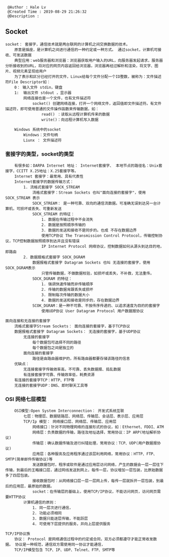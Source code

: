 ```
 @Author : Hale Lv
 @Created Time : 2019-08-29 21:26:32
 @Description : 
```
## Socket 

	socket： 套接字，通信技术就是两台联网的计算机之间交换数据的技术。
		原意是插座，是计算机之间进行通信的一种约定或一种方式。 通过socket，计算机可接收、可发送数据	
		典型应用：web服务器和浏览器：浏览器获取用户输入的URL，向服务器发起请求，服务器分析接收到的URL，将对应的网页内容返回给浏览器，浏览器再经过解析和渲染，将文字、图片、视频元素呈现给用户
		为了表示和区分已经打开的文件，Linux给每个文件分配一个ID整数，被称为：文件描述符File Descriptor如：	
		0： 输入文件 stdin，键盘
		1:	输出文件 stdout ，显示器
			网络连接也是一个文件，也有文件描述符
				socket() 创建网络连接，打开一个网络文件，返回值即文件描述符。有文件描述符，即可使用普通的文件操作函数来传输数据，如：
					read() ：读取从远程计算机传来的数据
					write()：向远程计算机写入数据
		
		Windows 系统中的socket 
			Windows：文件句柄		
			Liunx ： 文件描述符

###	套接字的类型，socket的类型
		有很多如：DARPA Internet 地址： Internet套接字、 本地节点的路径名：Unix套接字，CCITT X.25地址：X.25套接字等。
		Internet 套接字：最常用、具有代表性
		Internet套接字的数据传输方式：
			1. 流格式套接字 SOCK_STREAM
				流格式套接字：Stream Sockets 也叫"面向连接的套接字"，使用SOCK_STREAM 表示
				SOCK_STREAM： 是一种可靠、双向的通信流数据。可准确无误到达另一台计算机，可损坏或丢失、可重新发送
				SOCK_STREAM 的特征：
					1. 数据在传输过程中不会消失
					2. 数据是按照顺序传输的
					3. 数据的发送和接收不是同步的。也成 不存在数据边界
					使用TCP协议 The Transmission Control Protocol，传输控制协议，TCP控制数据按照顺序到达并且没有错误
					IP Internet Protocol 网络协议，控制数据如何从源头到达目的地，即路由
			2. 数据报格式套接字 SOCK_DGRAM
				数据报格式套接字 Datagram Sockets 也叫 无连接的套接字，使用SOCK_DGRAM表示
					只管传输数据，不做数据校验，如损坏或丢失，不补救，无法重传。
				SOCK_DGRAM 的特征：
					1. 强调快速传输而非传输顺序
					2. 传输的数据肯跟丢失或损坏
					3. 限制每次传输的数据大小
					4. 数据的发送和接收是同步的，存在数据边界
				SCOK_DGRAM：是一种不可靠、不按传序传递的、以追求速度为目的的套接字
					使用UDP协议 User Datagram Protocol 用户数据报协议

	面向连接和无连接的套接字
		流格式套接字Stream Sockets： 面向连接的套接字，基于TCP协议
		数据报格式套接字 Datagram Sockets： 无连接的套接字，基于UDP协议
			无连接的套接字
				每个数据包可选择不同的路径
				每个数据包之间是独立的
			面向连接的套接字
				路径是由路由器维护的，所有路由器都要存储该路径的信息
		优缺点：
			无连接套接字传输效率高，不可靠、丢失数据报、捣乱数据
			有连接套接字可靠、传输效率低，耗费资源
		有连接的套接字TCP：HTTP、FTP等
		无连接的套接字UDP：DNS、即时聊天工具等
	
###	OSI 网络七层模型
		OSI模型:Open System Interconnection： 开发式系统互联
			七层：物理层、数据链路层、网络层、传输层、会话层、表示层、应用层
			TCP/Ip 模型： 网络接口层、网络层、传输层、应用层
				网络接口：针对不同物理网络的连接形式的协议，如：Ethernet、FDDI、ATM
				网络层：负责数据的传输，路径及地址选择，常用协议：IP ARP(地址解析协议)
				传输层：确认数据传输及进行纠错处理，常用协议：TCP、UDP(用户数据报协议)
				应用层：各种服务及应用程序通过该层利用网络，常用协议：HTTP、FTP、SMTP(简单邮件传输协议)等
				发送数据包时，程序或软件是通过应用层访问网络，产生的数据会一层一层往下传输，到最后的王略接口层，通过网线发送到网上，每传一层，协议增加一层包装，比原始数据多了四层包装。
				接收数据包时：从网络接口层一层一层网上传，每传一层就拆开一层包装，到最后的应用层，最原始的数据。
				socket：在传输层的基础上，使用TCP/IP协议，不能访问网页，访问网页需要HTTP协议
			计算机通信的原则：
				1. 同一层次进行通信，
				2. 功能必须相同
				3. 数据只能逐层传输，不能跃层
				4. 可使用下层提供的服务，并向上层提供服务

	TCP/IP协议族
		协议： Protocol 是网络通信过程中的约定或合同，双方必须都遵守才能正常收发数据。 协议是一种规范，通信双方需使用同一协议才能通信，
		TCP/IP模型包含 TCP、IP、UDP、Telnet、FTP、SMTP等



